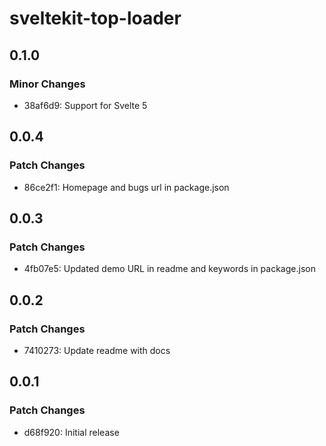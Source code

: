 # sveltekit-top-loader

## 0.1.0

### Minor Changes

- 38af6d9: Support for Svelte 5

## 0.0.4

### Patch Changes

- 86ce2f1: Homepage and bugs url in package.json

## 0.0.3

### Patch Changes

- 4fb07e5: Updated demo URL in readme and keywords in package.json

## 0.0.2

### Patch Changes

- 7410273: Update readme with docs

## 0.0.1

### Patch Changes

- d68f920: Initial release
